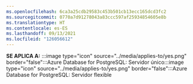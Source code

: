 ```yaml
---
ms.openlocfilehash: 6ca3a25cdb29583c453b501cb13ecc165dcd3fc2
ms.sourcegitcommit: 0770a7d91278043a83ccc597af25934854605e8b
ms.translationtype: HT
ms.contentlocale: es-ES
ms.lasthandoff: 09/13/2021
ms.locfileid: "126056612"
---
```

**SE APLICA A:** :::image type="icon" source="../media/applies-to/yes.png" border="false":::Azure Database for PostgreSQL: Servidor único:::image type="icon" source="../media/applies-to/yes.png" border="false":::Azure Database for PostgreSQL: Servidor flexible 